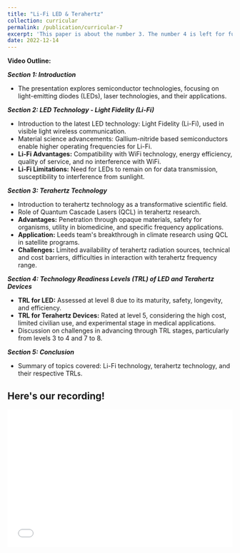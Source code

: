 ```yaml
---
title: "Li-Fi LED & Terahertz"
collection: curricular
permalink: /publication/curricular-7
excerpt: 'This paper is about the number 3. The number 4 is left for future work.'
date: 2022-12-14
---
```



**Video Outline:**  

***Section 1: Introduction***  
* The presentation explores semiconductor technologies, focusing on light-emitting diodes (LEDs), laser technologies, and their applications.

***Section 2: LED Technology - Light Fidelity (Li-Fi)***
* Introduction to the latest LED technology: Light Fidelity (Li-Fi), used in visible light wireless communication.  
* Material science advancements: Gallium-nitride based semiconductors enable higher operating frequencies for Li-Fi.  
* **Li-Fi Advantages:** Compatibility with WiFi technology, energy efficiency, quality of service, and no interference with WiFi.  
* **Li-Fi Limitations:** Need for LEDs to remain on for data transmission, susceptibility to interference from sunlight.  

***Section 3: Terahertz Technology***
* Introduction to terahertz technology as a transformative scientific field.  
* Role of Quantum Cascade Lasers (QCL) in terahertz research.  
* **Advantages:** Penetration through opaque materials, safety for organisms, utility in biomedicine, and specific frequency applications.  
* **Application:** Leeds team's breakthrough in climate research using QCL in satellite programs.  
* **Challenges:** Limited availability of terahertz radiation sources, technical and cost barriers, difficulties in interaction with terahertz frequency range. 

***Section 4: Technology Readiness Levels (TRL) of LED and Terahertz Devices***
* **TRL for LED:** Assessed at level 8 due to its maturity, safety, longevity, and efficiency.  
* **TRL for Terahertz Devices:** Rated at level 5, considering the high cost, limited civilian use, and experimental stage in medical applications.  
* Discussion on challenges in advancing through TRL stages, particularly from levels 3 to 4 and 7 to 8.  

***Section 5: Conclusion***
* Summary of topics covered: Li-Fi technology, terahertz technology, and their respective TRLs.  

Here's our recording!
---

<div style="position: relative; padding-bottom: 56.25%; padding-top: 25px; height: 0;">
  <iframe src="//player.bilibili.com/player.html?bvid=BV16e411U7q8&page=1" style="position: absolute; top: 0; left: 0; width: 100%; height: 100%;" frameborder="0" allowfullscreen></iframe>
</div>
